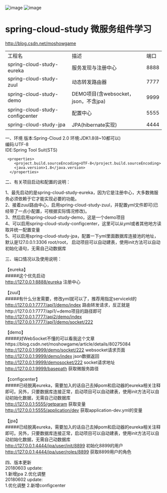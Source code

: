 ![image](https://img.shields.io/badge/Spring%20Cloud-%E2%98%85%E2%98%85%E2%98%85-green.svg)
![image](https://img.shields.io/badge/Netflix-%E2%98%85%E2%98%85%E2%98%85-red.svg)

spring-cloud-study 微服务组件学习
===

http://blog.csdn.net/moshowgame

<table>
<tbody><tr>
<td>工程名</td>  <td>描述</td>  <td>端口</td>
</tr>
<tr>
<td>spring-cloud-study-eureka</td>  <td>服务发现与注册中心</td>  <td>8888</td>
</tr>
<tr>
<td>spring-cloud-study-zuul</td>  <td>动态转发路由器</td>  <td>7777</td>
</tr>
<tr>
<td>spring-cloud-study-demo</td>  <td>DEMO项目(含websocket，json，不含jpa)</td>  <td>9999</td>
</tr>
<tr>
<td>spring-cloud-study-configcenter</td>  <td>配置中心</td>  <td>5555</td>
</tr>
<tr>
<td>spring-cloud-study-jpa</td>  <td>JPA(hibernate实现)</td>  <td>4444</td>
</tr>
</tbody></table>
一、环境
版本:Spring-Cloud 2.0
环境:JDK1.8(8~10都可以)<br>
编码:UTF-8<br>
IDE:Spring Tool Suit(STS)<br>

```
 <properties>
    <project.build.sourceEncoding>UTF-8</project.build.sourceEncoding>
    <java.version>1.8</java.version>
  </properties>
```

二、有关项目启动和配置的说明：

1、最先启动的是spring-cloud-study-eureka，因为它是注册中心，大多数微服务必须依赖于它才能实现必要的功能。 <br>
2、接着zuul路由中心，启用spring-cloud-study-zuul，并配置yml文件即可(已经带了一点小配置，可根据实际情况修改)。 <br>
3、然后启用spring-cloud-study-demo，这是一个demo项目<br>
4、可以启用spring-cloud-study-configcenter，这里可以从yml或者其他地方读取并统一配置变量<br>
5、可以启用spring-cloud-study-jpa，配置一下yml里面数据库连接池的地址，默认是127.0.0.1:3306 root/root，
启动项目可以自动建表，使用init方法可以自动初始化语句，无需自己动数据库

三、端口情况以及使用说明：

【eureka】 <br>
#####这个优先启动 <br>
http://127.0.0.1:8888/eureka 注册中心<br>

【zuul】 <br>
#####有什么分发需要，修改yml就可以了，推荐用指定serviceId的<br>
http://127.0.0.1:7777/api1/demo/index 路由转发请求，反正就是http://127.0.0.1:7777/api1/+demo项目的路径即可<br>
http://127.0.0.1:7777/api2/demo/index <br>
http://127.0.0.1:7777/api1/demo/socket/222 <br>

【demo】 <br>
#####对WebSocket不懂的可以看我这个文章https://blog.csdn.net/moshowgame/article/details/80275084 <br>
http://127.0.0.1:9999/demo/socket/222  websocket请求页面 <br>
http://127.0.0.1:9999/demo/index json数据返回 <br>
http://127.0.0.1:9999/demosocket/222  socket请求地址 <br>
http://127.0.0.1:9999/basepath 获取微服务路径 <br>

【configcenter】 <br>
#####已经脱离eureka，需要加入的话自己去掉pom和启动器的eureka相关注释即可。另外，只要数据库连接正常，启动项目可以自动建表，使用init方法可以自动初始化数据，无需自己动数据库 <br>
http://127.0.0.1:5555/getparam 获取变量 <br>
http://127.0.0.1:5555/application/dev 获取application-dev.yml的变量 <br>

【jpa】 <br>
#####已经脱离eureka，需要加入的话自己去掉pom和启动器的eureka相关注释即可。另外，只要数据库连接正常，启动项目可以自动建表，使用init方法可以自动初始化数据，无需自己动数据库 <br>
http://127.0.0.1:4444/jpa/user/init/8899 初始化8899的用户 <br>
http://127.0.0.1:4444/jpa/user/roles/8899 获取8899用户的角色 <br>

四、版本更新<br>
20180603 update:<br>
1.新增jpa
2.优化调整<br>
20180602 update:<br>
1.优化调整
2.新增configcenter<br>